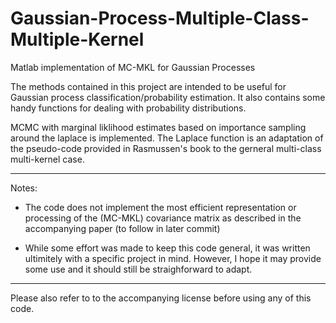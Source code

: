 Gaussian-Process-Multiple-Class-Multiple-Kernel
===============================================

Matlab implementation of MC-MKL for Gaussian Processes

The methods contained in this project are intended to be useful for Gaussian process classification/probability estimation. It also contains some handy functions for dealing with probability distributions.

MCMC with marginal liklihood estimates based on importance sampling around the laplace is implemented. The Laplace function is an adaptation of the pseudo-code provided in Rasmussen's book to the gerneral multi-class multi-kernel case.

-------------------------------------------------

Notes:

- The code does not implement the most efficient representation or processing of the (MC-MKL) covariance matrix
as described in the accompanying paper (to follow in later commit)

- While some effort was made to keep this code general, it was written ultimitely with a specific project in mind. However, I hope it may provide some use and it should still be straighforward to adapt. 

---------------------------------------------------

Please also refer to to the accompanying license before using any of this code.
